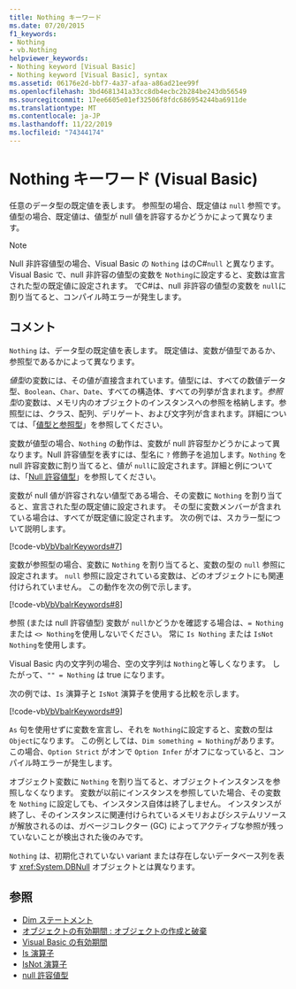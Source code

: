 ```yaml
---
title: Nothing キーワード
ms.date: 07/20/2015
f1_keywords:
- Nothing
- vb.Nothing
helpviewer_keywords:
- Nothing keyword [Visual Basic]
- Nothing keyword [Visual Basic], syntax
ms.assetid: 06176e2d-bbf7-4a37-afaa-a86ad21ee99f
ms.openlocfilehash: 3bd4681341a33cc8db4ecbc2b284be243db56549
ms.sourcegitcommit: 17ee6605e01ef32506f8fdc686954244ba6911de
ms.translationtype: MT
ms.contentlocale: ja-JP
ms.lasthandoff: 11/22/2019
ms.locfileid: "74344174"
---
```

# <a name="nothing-keyword-visual-basic"></a>Nothing キーワード (Visual Basic)

任意のデータ型の既定値を表します。 参照型の場合、既定値は `null` 参照です。 値型の場合、既定値は、値型が null 値を許容するかどうかによって異なります。

> [!NOTE]
> Null 非許容値型の場合、Visual Basic の `Nothing` はのC#`null` と異なります。 Visual Basic で、null 非許容の値型の変数を `Nothing`に設定すると、変数は宣言された型の既定値に設定されます。 でC#は、null 非許容の値型の変数を `null`に割り当てると、コンパイル時エラーが発生します。

## <a name="remarks"></a>コメント

`Nothing` は、データ型の既定値を表します。 既定値は、変数が値型であるか、参照型であるかによって異なります。


*値型*の変数には、その値が直接含まれています。値型には、すべての数値データ型、`Boolean`、`Char`、`Date`、すべての構造体、すべての列挙が含まれます。*参照型*の変数は、メモリ内のオブジェクトのインスタンスへの参照を格納します。参照型には、クラス、配列、デリゲート、および文字列が含まれます。詳細については、「[値型と参照型](../programming-guide/language-features/data-types/value-types-and-reference-types.md)」を参照してください。

変数が値型の場合、`Nothing` の動作は、変数が null 許容型かどうかによって異なります。Null 許容値型を表すには、型名に `?` 修飾子を追加します。`Nothing` を null 許容変数に割り当てると、値が `null`に設定されます。詳細と例については、「[Null 許容値型](../programming-guide/language-features/data-types/nullable-value-types.md)」を参照してください。


変数が null 値が許容されない値型である場合、その変数に `Nothing` を割り当てると、宣言された型の既定値に設定されます。 その型に変数メンバーが含まれている場合は、すべてが既定値に設定されます。 次の例では、スカラー型について説明します。

[!code-vb[VbVbalrKeywords#7](~/samples/snippets/visualbasic/VS_Snippets_VBCSharp/VbVbalrKeywords/VB/Class2.vb#7)]

変数が参照型の場合、変数に `Nothing` を割り当てると、変数の型の `null` 参照に設定されます。 `null` 参照に設定されている変数は、どのオブジェクトにも関連付けられていません。 この動作を次の例で示します。

[!code-vb[VbVbalrKeywords#8](~/samples/snippets/visualbasic/VS_Snippets_VBCSharp/VbVbalrKeywords/VB/class3.vb#8)]

参照 (または null 許容値型) 変数が `null`かどうかを確認する場合は、`= Nothing` または `<> Nothing`を使用しないでください。 常に `Is Nothing` または `IsNot Nothing`を使用します。

Visual Basic 内の文字列の場合、空の文字列は `Nothing`と等しくなります。 したがって、`"" = Nothing` は true になります。

次の例では、`Is` 演算子と `IsNot` 演算子を使用する比較を示します。

[!code-vb[VbVbalrKeywords#9](~/samples/snippets/visualbasic/VS_Snippets_VBCSharp/VbVbalrKeywords/VB/Class4.vb#9)]

`As` 句を使用せずに変数を宣言し、それを `Nothing`に設定すると、変数の型は `Object`になります。 この例としては、`Dim something = Nothing`があります。 この場合、`Option Strict` がオンで `Option Infer` がオフになっていると、コンパイル時エラーが発生します。

オブジェクト変数に `Nothing` を割り当てると、オブジェクトインスタンスを参照しなくなります。 変数が以前にインスタンスを参照していた場合、その変数を `Nothing` に設定しても、インスタンス自体は終了しません。 インスタンスが終了し、そのインスタンスに関連付けられているメモリおよびシステムリソースが解放されるのは、ガベージコレクター (GC) によってアクティブな参照が残っていないことが検出された後のみです。

`Nothing` は、初期化されていない variant または存在しないデータベース列を表す <xref:System.DBNull> オブジェクトとは異なります。

## <a name="see-also"></a>参照

- [Dim ステートメント](./statements/dim-statement.md)
- [オブジェクトの有効期間 : オブジェクトの作成と破棄](../programming-guide/language-features/objects-and-classes/object-lifetime-how-objects-are-created-and-destroyed.md)
- [Visual Basic の有効期間](../programming-guide/language-features/declared-elements/lifetime.md)
- [Is 演算子](./operators/is-operator.md)
- [IsNot 演算子](./operators/isnot-operator.md)
- [null 許容値型](../programming-guide/language-features/data-types/nullable-value-types.md)
